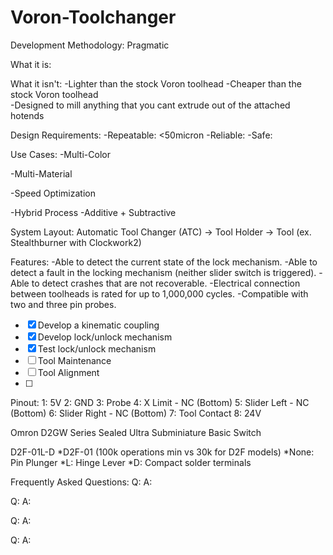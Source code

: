 # Voron-Toolchanger

Development Methodology:
Pragmatic
 
What it is:


What it isn't:
-Lighter than the stock Voron toolhead
-Cheaper than the stock Voron toolhead	
-Designed to mill anything that you cant extrude out of the attached hotends
	

Design Requirements:
-Repeatable: <50micron
-Reliable:
-Safe: 

Use Cases:
-Multi-Color
	
-Multi-Material
	
-Speed Optimization 
	
-Hybrid Process 
	-Additive + Subtractive


System Layout:
Automatic Tool Changer (ATC)
->
Tool Holder 
-> 
Tool (ex. Stealthburner with Clockwork2)


Features:
-Able to detect the current state of the lock mechanism. 
-Able to detect a fault in the locking mechanism (neither slider switch is triggered).
-Able to detect crashes that are not recoverable.
-Electrical connection between toolheads is rated for up to 1,000,000 cycles. 
-Compatible with two and three pin probes.

- [X] Develop a kinematic coupling
- [X] Develop lock/unlock mechanism 
- [X] Test lock/unlock mechanism
- [ ] Tool Maintenance
- [ ] Tool Alignment 
- [ ] 




Pinout: 
1: 5V
2: GND
3: Probe
4: X Limit - NC (Bottom)
5: Slider Left - NC (Bottom)
6: Slider Right - NC (Bottom)
7: Tool Contact 
8: 24V



Omron D2GW Series Sealed Ultra Subminiature Basic Switch

D2F-01L-D
*D2F-01 (100k operations min vs 30k for D2F models)
*None: Pin Plunger
*L: Hinge Lever
*D: Compact solder terminals

Frequently Asked Questions:
Q:
A:

Q:
A:

Q:
A:

Q:
A:
